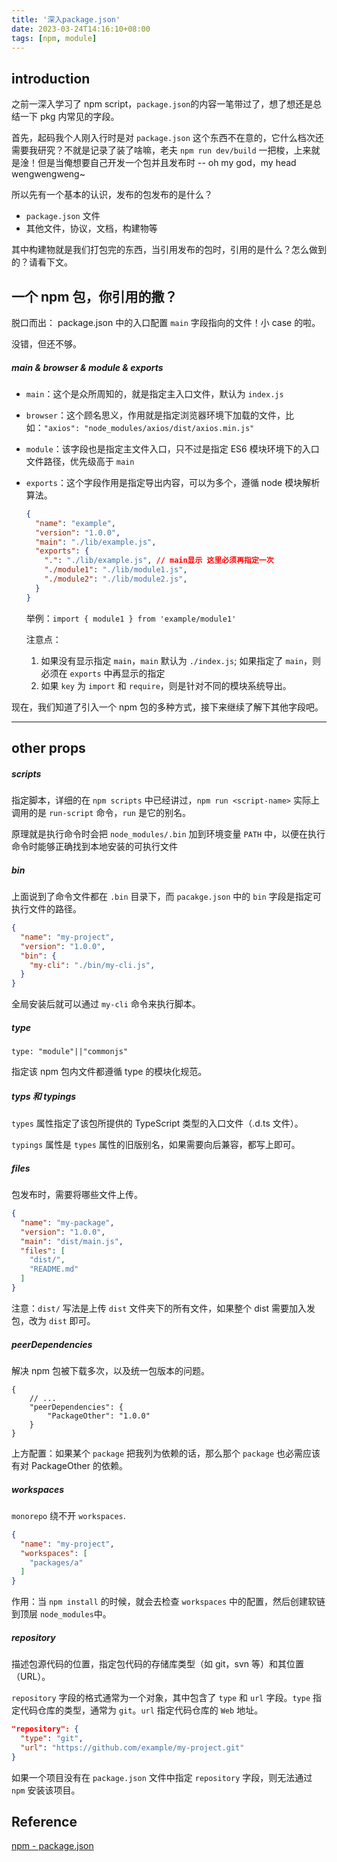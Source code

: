 ```yaml
---
title: '深入package.json'
date: 2023-03-24T14:16:10+08:00
tags: [npm, module]
---
```


## introduction

之前一深入学习了 npm script，`package.json`的内容一笔带过了，想了想还是总结一下 pkg 内常见的字段。

首先，起码我个人刚入行时是对 `package.json` 这个东西不在意的，它什么档次还需要我研究？不就是记录了装了啥嘛，老夫 `npm run dev/build` 一把梭，上来就是淦！但是当俺想要自己开发一个包并且发布时 -- oh my god，my head wengwengweng~

所以先有一个基本的认识，发布的包发布的是什么？

- `package.json` 文件
- 其他文件，协议，文档，构建物等

其中构建物就是我们打包完的东西，当引用发布的包时，引用的是什么？怎么做到的？请看下文。

<!-- > 本文全局假设有一个发布的包名为 `pkg-show` -->

## 一个 npm 包，你引用的撒？

脱口而出： package.json 中的入口配置 `main` 字段指向的文件！小 case 的啦。

没错，但还不够。

##### main & browser & module & exports

- `main`：这个是众所周知的，就是指定主入口文件，默认为 `index.js`
- `browser`：这个顾名思义，作用就是指定浏览器环境下加载的文件，比如：`"axios": "node_modules/axios/dist/axios.min.js"`
- `module`：该字段也是指定主文件入口，只不过是指定 ES6 模块环境下的入口文件路径，优先级高于 `main`
- `exports`：这个字段作用是指定导出内容，可以为多个，遵循 node 模块解析算法。

  ```JSON
  {
    "name": "example",
    "version": "1.0.0",
    "main": "./lib/example.js",
    "exports": {
      ".": "./lib/example.js", // main显示 这里必须再指定一次
      "./module1": "./lib/module1.js",
      "./module2": "./lib/module2.js",
    }
  }
  ```

  举例：`import { module1 } from 'example/module1'`

  注意点：

  1. 如果没有显示指定 `main`，`main` 默认为 `./index.js`; 如果指定了 `main`，则必须在 `exports` 中再显示的指定
  2. 如果 `key` 为 `import` 和 `require`，则是针对不同的模块系统导出。

现在，我们知道了引入一个 npm 包的多种方式，接下来继续了解下其他字段吧。

---

## other props

##### scripts

指定脚本，详细的在 `npm scripts` 中已经讲过，`npm run <script-name>` 实际上调用的是 `run-script` 命令，`run` 是它的别名。

原理就是执行命令时会把 `node_modules/.bin` 加到环境变量 `PATH` 中，以便在执行命令时能够正确找到本地安装的可执行文件

##### bin

上面说到了命令文件都在 `.bin` 目录下，而 `pacakge.json` 中的 `bin` 字段是指定可执行文件的路径。

```JSON
{
  "name": "my-project",
  "version": "1.0.0",
  "bin": {
    "my-cli": "./bin/my-cli.js",
  }
}
```

全局安装后就可以通过 `my-cli` 命令来执行脚本。

##### type

`type: "module"||"commonjs"`

指定该 npm 包内文件都遵循 type 的模块化规范。

##### typs 和 typings

`types` 属性指定了该包所提供的 TypeScript 类型的入口文件（.d.ts 文件）。

`typings` 属性是 `types` 属性的旧版别名，如果需要向后兼容，都写上即可。

##### files

包发布时，需要将哪些文件上传。

```JSON
{
  "name": "my-package",
  "version": "1.0.0",
  "main": "dist/main.js",
  "files": [
    "dist/",
    "README.md"
  ]
}
```

注意：`dist/` 写法是上传 `dist` 文件夹下的所有文件，如果整个 dist 需要加入发包，改为 `dist` 即可。

##### peerDependencies

解决 npm 包被下载多次，以及统一包版本的问题。

```JS
{
    // ...
    "peerDependencies": {
        "PackageOther": "1.0.0"
    }
}
```

上方配置：如果某个 `package` 把我列为依赖的话，那么那个 `package` 也必需应该有对 PackageOther 的依赖。

##### workspaces

`monorepo` 绕不开 `workspaces`.

```JSON
{
  "name": "my-project",
  "workspaces": [
    "packages/a"
  ]
}
```

作用：当 `npm install` 的时候，就会去检查 `workspaces` 中的配置，然后创建软链到顶层 `node_modules`中。

##### repository

描述包源代码的位置，指定包代码的存储库类型（如 git，svn 等）和其位置（URL）。

`repository` 字段的格式通常为一个对象，其中包含了 `type` 和 `url` 字段。`type` 指定代码仓库的类型，通常为 `git`。`url` 指定代码仓库的 `Web` 地址。

```JSON
"repository": {
  "type": "git",
  "url": "https://github.com/example/my-project.git"
}
```

如果一个项目没有在 `package.json` 文件中指定 `repository` 字段，则无法通过 `npm` 安装该项目。

## Reference

[npm - package.json](https://docs.npmjs.com/cli/v7/configuring-npm/package-json)
